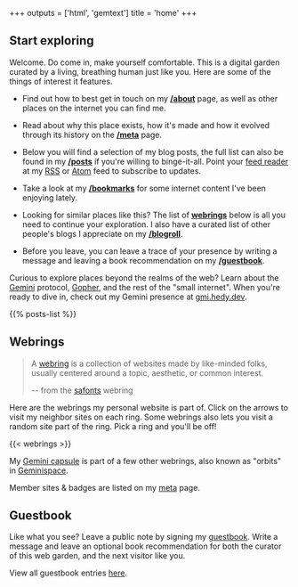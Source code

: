 +++
outputs = ['html', 'gemtext']
title = 'home'
+++

## Start exploring

Welcome. Do come in, make yourself comfortable. This is a digital garden curated
by a living, breathing human just like you. Here are some of the things of
interest it features.

- Find out how to best get in touch on my [**/about**](/about/) page, as
well as other places on the internet you can find me.

- Read about why this place exists, how it's made and how it evolved through its
history on the [**/meta**](/meta/) page.

- Below you will find a selection of my blog posts, the full list can also be
found in my [**/posts**](/posts/) if you're willing to binge-it-all. Point your
[feed reader](/feeds/) at my [RSS](/posts/index.xml) or [Atom](/posts/atom.xml)
feed to subscribe to updates.

- Take a look at my [**/bookmarks**](/bookmarks/) for some internet content I've
been enjoying lately.

- Looking for similar places like this? The list of [**webrings**](#webrings)
below is all you need to continue your exploration. I also have a curated list
of other people's blogs I appreciate on my [**/blogroll**](/blogroll/).

- Before you leave, you can leave a trace of your presence by writing a message
and leaving a book recommendation on my [**/guestbook**](/guestbook).

Curious to explore places beyond the realms of the web? Learn about the
[Gemini](https://geminiquickst.art) protocol,
[Gopher](https://en.wikipedia.org/wiki/Gopher_(protocol)), and the rest of the
"small internet". When you're ready to dive in, check out my Gemini presence at
[gmi.hedy.dev](gemini://gmi.hedy.dev/).

{{% posts-list %}}

## Webrings

> A [webring](https://en.wikipedia.org/wiki/Webring) is a collection of websites made by like-minded folks, usually centered around a topic, aesthetic, or common interest.
>
> -- from the [safonts](https://xandra.cc/safonts/) webring

Here are the webrings my personal website is part of. Click on the arrows to
visit my neighbor sites on each ring. Some webrings also lets you visit a
random site part of the ring. Pick a ring and you'll be off!

{{< webrings >}}

My [Gemini capsule](gemini://gmi.hedy.dev/) is part of a few other webrings,
also known as "orbits" in [Geminispace](https://geminiquickst.art/).

Member sites & badges are listed on my [meta](/meta/) page.

## Guestbook

Like what you see? Leave a public note by signing my [guestbook](/guestbook/).
Write a message and leave an optional book recommendation for both the curator
of this web garden, and the next visitor like you.

View all guestbook entries [here](/guestbook/).
